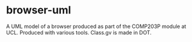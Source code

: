 # browser-uml
A UML model of a browser produced as part of the COMP203P module at UCL. Produced with various tools.
Class.gv is made in DOT.

